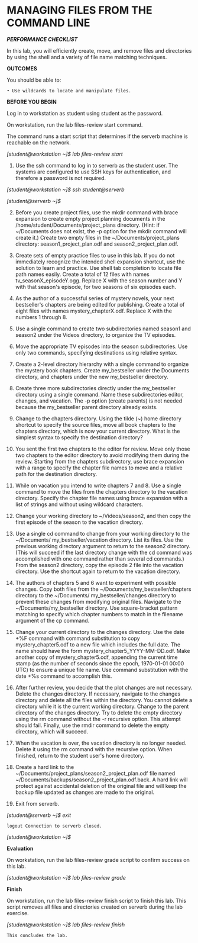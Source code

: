 # MANAGING FILES FROM THE COMMAND LINE #

***PERFORMANCE CHECKLIST***

In this lab, you will efficiently create, move, and remove files and directories by using 
the shell and a variety of file name matching techniques.
 
 **OUTCOMES**
 
  You should be able to:

    • Use wildcards to locate and manipulate files. 

**BEFORE YOU BEGIN** 

   Log in to workstation as student using student as the password.

   On workstation, run the lab files-review start command. 
    
   The command runs a start script that determines if the serverb machine is reachable on the network. 

*[student@workstation ~]$ lab files-review start*

1. Use the ssh command to log in to serverb as the student user. The systems are configured to use
    SSH keys for authentication, and therefore a password is not required.
    
*[student@workstation ~]$ ssh student@serverb* 

*[student@serverb ~]$*

2. Before you create project files, use the mkdir command with brace expansion to create empty project planning documents in the /home/student/Documents/project_plans directory. (Hint: if    ~/Documents does not exist, the -p option for the mkdir command will create it.)
Create two empty files in the ~/Documents/project_plans directory: season1_project_plan.odf and season2_project_plan.odf.

3. Create sets of empty practice files to use in this lab. If you do not immediately recognize the intended shell expansion shortcut, use the solution to learn and practice. Use shell tab completion to locate file path names easily.
Create a total of 12 files with names tv_seasonX_episodeY.ogg. Replace X with the season number and Y with that season's episode, for two seasons of six episodes each.

4. As the author of a successful series of mystery novels, your next bestseller's chapters are being edited for publishing. Create a total of eight files with names mystery_chapterX.odf. Replace X with the numbers 1 through 8. 

5. Use a single command to create two subdirectories named season1 and season2 under the Videos directory, to organize the TV episodes. 

6. Move the appropriate TV episodes into the season subdirectories. Use only two commands, specifying destinations using relative syntax.

7. Create a 2-level directory hierarchy with a single command to organize the mystery book chapters. Create my_bestseller under the Documents directory, and chapters under the new 
my_bestseller directory.

8. Create three more subdirectories directly under the my_bestseller directory using a single command. Name these subdirectories editor, changes, and vacation. The -p option (create parents) is not needed because the my_bestseller parent directory already exists.

9. Change to the chapters directory. Using the tilde (~) home directory shortcut to specify the source files, move all book chapters to the chapters directory, which is now your current directory. What is the simplest syntax to specify the destination directory?

10. You sent the first two chapters to the editor for review. Move only those two chapters to the editor directory to avoid modifying them during the review. Starting from the chapters subdirectory, use brace expansion with a range to specify the chapter file names to move and a relative path for the destination directory.

11. While on vacation you intend to write chapters 7 and 8. Use a single command to move the files from the chapters directory to the vacation directory. Specify the chapter file names using brace expansion with a list of strings and without using wildcard characters.

12. Change your working directory to ~/Videos/season2, and then copy the first episode of the season to the vacation directory.

13. Use a single cd command to change from your working directory to the ~/Documents/ my_bestseller/vacation directory. List its files. Use the previous working directory argument to return to the season2 directory. (This will succeed if the last directory change with the cd command was accomplished with one command rather than several cd commands.) From the season2 directory, copy the episode 2 file into the vacation directory. Use the shortcut again to return to the vacation directory.

14. The authors of chapters 5 and 6 want to experiment with possible changes. Copy both files from the ~/Documents/my_bestseller/chapters directory to the ~/Documents/ my_bestseller/changes directory to prevent these changes from modifying original files. Navigate to the ~/Documents/my_bestseller directory. Use square-bracket pattern matching to specify which chapter numbers to match in the filename argument of the cp command.

15. Change your current directory to the changes directory.
Use the date +%F command with command substitution to copy mystery_chapter5.odf to a new file which includes the full date. The name should have the form mystery_chapter5_YYYY-MM-DD.odf. 
Make another copy of mystery_chapter5.odf, appending the current time stamp (as the number of seconds since the epoch, 1970-01-01 00:00 UTC) to ensure a unique file name. Use command substitution with the date +%s command to accomplish this. 

16. After further review, you decide that the plot changes are not necessary. Delete the changes directory.
 If necessary, navigate to the changes directory and delete all the files within the directory. You cannot delete a directory while it is the current working directory. Change to the parent directory of the changes directory. Try to delete the empty directory using the rm command without the -r recursive option. This attempt should fail. Finally, use the rmdir command to delete the empty directory, which will succeed. 

17. When the vacation is over, the vacation directory is no longer needed. Delete it using the rm command with the recursive option.
When finished, return to the student user's home directory.

18. Create a hard link to the ~/Documents/project_plans/season2_project_plan.odf file named ~/Documents/backups/season2_project_plan.odf.back. A hard link will protect against accidental deletion of the original file and will keep the backup file updated as changes are made to the original.

19. Exit from serverb.

*[student@serverb ~]$ exit*

`logout Connection to serverb closed.`

*[student@workstation ~]$*

**Evaluation**

   On workstation, run the lab files-review grade script to confirm success on this lab. 

*[student@workstation ~]$ lab files-review grade* 

**Finish**

On workstation, run the lab files-review finish script to finish this lab. 
This script removes all files and directories created on serverb during the lab exercise. 

*[student@workstation ~]$ lab files-review finish*

    This concludes the lab. 
